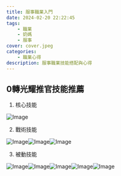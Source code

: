 ```yaml
---
title: 服事職業入門
date: 2024-02-20 22:22:45
tags:
    - 職業
    - 奶媽
    - 服事
cover: cover.jpeg
categories: 
    - 職業心得
description: 服事職業技能搭配與心得
---
```


## 0轉光耀推官技能推薦

1. 核心技能

![Image](1.png)

<!-- {% asset_img 1.png  %} -->

2. 戰術技能

![Image](2.png)![Image](3.png)![Image](4.png)

3. 被動技能

![Image](5.png)![Image](6.png)![Image](7.png)![Image](8.png)![Image](9.png)
